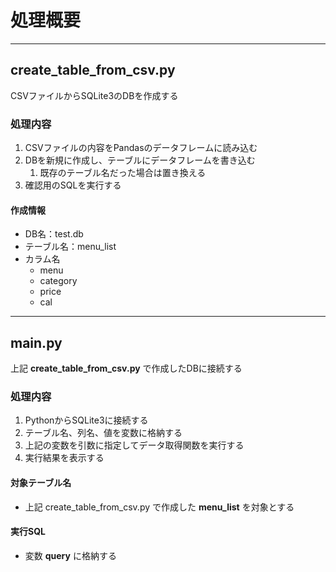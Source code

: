# 処理概要

---

## create_table_from_csv.py

CSVファイルからSQLite3のDBを作成する

### 処理内容

1. CSVファイルの内容をPandasのデータフレームに読み込む
2. DBを新規に作成し、テーブルにデータフレームを書き込む
   1. 既存のテーブル名だった場合は置き換える
3. 確認用のSQLを実行する

#### 作成情報

* DB名：test.db
* テーブル名：menu_list
* カラム名
  * menu
  * category
  * price
  * cal

---

## main.py

上記 **create_table_from_csv.py** で作成したDBに接続する

### 処理内容

1. PythonからSQLite3に接続する
2. テーブル名、列名、値を変数に格納する
3. 上記の変数を引数に指定してデータ取得関数を実行する
4. 実行結果を表示する

#### 対象テーブル名

* 上記 create_table_from_csv.py で作成した **menu_list** を対象とする

#### 実行SQL

* 変数 **query** に格納する
